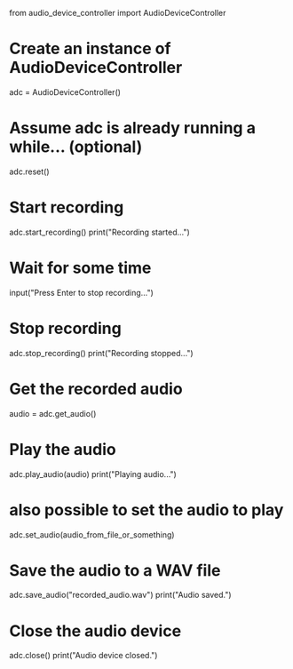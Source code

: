 from audio_device_controller import AudioDeviceController

# Create an instance of AudioDeviceController
adc = AudioDeviceController()

# Assume adc is already running a while... (optional)
adc.reset()

# Start recording
adc.start_recording()
print("Recording started...")

# Wait for some time
input("Press Enter to stop recording...")

# Stop recording
adc.stop_recording()
print("Recording stopped...")

# Get the recorded audio
audio = adc.get_audio()

# Play the audio
adc.play_audio(audio)
print("Playing audio...")

# also possible to set the audio to play
adc.set_audio(audio_from_file_or_something)

# Save the audio to a WAV file
adc.save_audio("recorded_audio.wav")
print("Audio saved.")

# Close the audio device
adc.close()
print("Audio device closed.")

